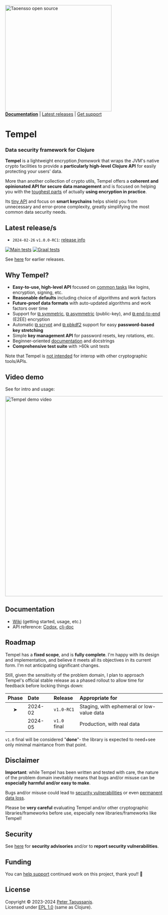 <a href="https://www.taoensso.com/clojure" title="More stuff by @ptaoussanis at www.taoensso.com"><img src="https://www.taoensso.com/open-source.png" alt="Taoensso open source" width="340"/></a>  
[**Documentation**](#documentation) | [Latest releases](#latest-releases) | [Get support][GitHub issues]

# Tempel

### Data security framework for Clojure

**Tempel** is a lightweight encryption *framework* that wraps the JVM's native crypto facilities to provide a **particularly high-level Clojure API** for easily protecting your users' data.

More than another collection of crypto utils, Tempel offers a **coherent and opinionated API for secure data management** and is focused on helping you with the [toughest parts](../../wiki/1-Getting-started#challenges) of actually **using encryption in practice**.

Its [tiny API](../../wiki/1-Getting-started#api-overview) and focus on **smart keychains** helps shield you from unnecessary and error-prone complexity, greatly simplifying the most common data security needs.

## Latest release/s

- `2024-02-26` `v1.0.0-RC1`: [release info](../../releases/tag/v1.0.0-RC1)

[![Main tests][Main tests SVG]][Main tests URL]
[![Graal tests][Graal tests SVG]][Graal tests URL]

See [here][GitHub releases] for earlier releases.

## Why Tempel?

- **Easy-to-use, high-level API** focused on [common tasks](../../wiki/2-Examples) like logins, encryption, signing, etc.
- **Reasonable defaults** including choice of algorithms and work factors
- **Future-proof data formats** with auto-updated algorithms and work factors over time
- Support for [⧉ symmetric](https://en.wikipedia.org/wiki/Symmetric-key_algorithm), [⧉ asymmetric](https://en.wikipedia.org/wiki/Public-key_cryptography) (public-key), and [⧉ end-to-end](https://en.wikipedia.org/wiki/End-to-end_encryption) (E2EE) encryption
- Automatic [⧉ scrypt](https://en.wikipedia.org/wiki/Scrypt) and [⧉ pbkdf2](https://en.wikipedia.org/wiki/PBKDF2) support for easy **password-based key stretching**
- Simple **key management API** for password resets, key rotations, etc.
- Beginner-oriented [documentation](#documentation) and docstrings
- **Comprehensive test suite** with >60k unit tests

Note that Tempel is [not intended](../../wiki/3-Faq#can-i-decrypt-tempel-data-with-other-tools) for interop with other cryptographic tools/APIs.

## Video demo

See for  intro and usage:

<a href="https://www.youtube.com/watch?v=sULZVFhR848" target="_blank">
 <img src="https://img.youtube.com/vi/sULZVFhR848/maxresdefault.jpg" alt="Tempel demo video" width="640" border="0" />
</a>

## Documentation

- [Wiki][GitHub wiki] (getting started, usage, etc.)
- API reference: [Codox][Codox docs], [clj-doc][clj-doc docs]

## Roadmap

Tempel has a **fixed scope**, and is **fully complete**. I'm happy with its design and implementation, and believe it meets all its objectives in its current form. I'm not anticipating significant changes.

Still, given the sensitivity of the problem domain, I plan to approach Tempel's official stable release as a phased rollout to allow time for feedback before locking things down:

| Phase | Date    | Release       | Appropriate for
| :-:   | :--     | :--           | :--
|  ➤   | 2024-02 | `v1.0-RC1`    | Staging, with ephemeral or low-value data
|       | 2024-05 | `v1.0` final  | Production, with real data

`v1.0` final will be considered "**done**"- the library is expected to need+see only minimal maintance from that point.

## Disclaimer

**Important**: while Tempel has been written and tested with care, the nature of the problem domain inevitably means that bugs and/or misuse can be **especially harmful and/or easy to make**.

Bugs and/or misuse could lead to [security vulnerabilities](../../wiki/3-FAQ#how-secure-is-tempel) or even [permanent data loss](../../wiki/3-FAQ#is-there-a-risk-of-data-loss).

Please be **very careful** evaluating Tempel and/or other cryptographic libraries/frameworks before use, especially new libraries/frameworks like Tempel!

## Security

See [here](../../security) for **security advisories** and/or to **report security vulnerabilities**.

## Funding

You can [help support][sponsor] continued work on this project, thank you!! 🙏

## License

Copyright &copy; 2023-2024 [Peter Taoussanis][].  
Licensed under [EPL 1.0](LICENSE.txt) (same as Clojure).

<!-- Common -->

[GitHub releases]: ../../releases
[GitHub issues]:   ../../issues
[GitHub wiki]:     ../../wiki

[Peter Taoussanis]: https://www.taoensso.com
[sponsor]:          https://www.taoensso.com/sponsor

<!-- Project -->

[Codox docs]:   https://taoensso.github.io/tempel/
[clj-doc docs]: https://cljdoc.org/d/com.taoensso/tempel/

[Clojars SVG]: https://img.shields.io/clojars/v/com.taoensso/tempel.svg
[Clojars URL]: https://clojars.org/com.taoensso/tempel

[Main tests SVG]:  https://github.com/taoensso/tempel/actions/workflows/main-tests.yml/badge.svg
[Main tests URL]:  https://github.com/taoensso/tempel/actions/workflows/main-tests.yml
[Graal tests SVG]: https://github.com/taoensso/tempel/actions/workflows/graal-tests.yml/badge.svg
[Graal tests URL]: https://github.com/taoensso/tempel/actions/workflows/graal-tests.yml
